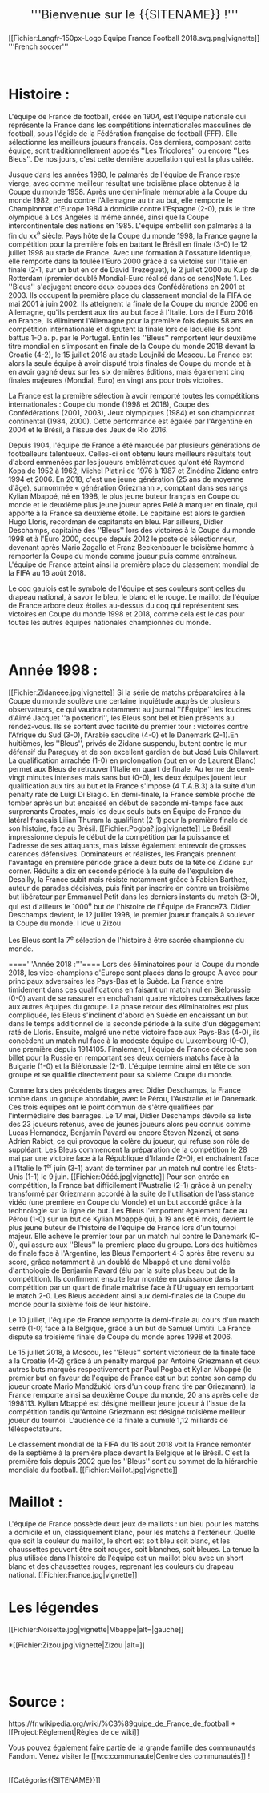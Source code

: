 <mainpage-leftcolumn-start /><div style="text-align: center; font-size: x-large; padding: 1em;">'''Bienvenue sur le {{SITENAME}} !'''</div>
[[Fichier:Langfr-150px-Logo Équipe France Football 2018.svg.png|vignette]]
'''French soccer''' 

<br />
<h1>Histoire :</h1>

L'équipe de France de football, créée en 1904, est l'équipe nationale qui représente la France dans les compétitions internationales masculines de football, sous l'égide de la Fédération française de football (FFF). Elle sélectionne les meilleurs joueurs français. Ces derniers, composant cette équipe, sont traditionnellement appelés ''Les Tricolores'' ou encore ''Les Bleus''. De nos jours, c'est cette dernière appellation qui est la plus usitée.

Jusque dans les années 1980, le palmarès de l'équipe de France reste vierge, avec comme meilleur résultat une troisième place obtenue à la Coupe du monde 1958. Après une demi-finale mémorable à la Coupe du monde 1982, perdu contre l'Allemagne au tir au but, elle remporte le Championnat d'Europe 1984 à domicile contre l'Espagne (2-0), puis le titre olympique à Los Angeles la même année, ainsi que la Coupe intercontinentale des nations en 1985. L'équipe embellit son palmarès à la fin du <abbr>xx<sup>e</sup></abbr> siècle. Pays hôte de la Coupe du monde 1998, la France gagne la compétition pour la première fois en battant le Brésil en finale (3-0) le 12 juillet 1998 au stade de France. Avec une formation à l'ossature identique, elle remporte dans la foulée l'Euro 2000 grâce à sa victoire sur l'Italie en finale (2-1, sur un but en or de David Trezeguet), le 2 juillet 2000 au Kuip de Rotterdam (premier doublé Mondial-Euro réalisé dans ce sens)Note 1. Les ''Bleus'' s'adjugent encore deux coupes des Confédérations en 2001 et 2003. Ils occupent la première place du classement mondial de la FIFA de mai 2001 à juin 2002. Ils atteignent la finale de la Coupe du monde 2006 en Allemagne, qu'ils perdent aux tirs au but face à l'Italie. Lors de l'Euro 2016 en France, ils éliminent l'Allemagne pour la première fois depuis 58 ans en compétition internationale et disputent la finale lors de laquelle ils sont battus 1-0 a. p. par le Portugal. Enfin les ''Bleus'' remportent leur deuxième titre mondial en s'imposant en finale de la Coupe du monde 2018 devant la Croatie (4-2), le 15 juillet 2018 au stade Loujniki de Moscou. La France est alors la seule équipe à avoir disputé trois finales de Coupe du monde et à en avoir gagné deux sur les six dernières éditions, mais également cinq finales majeures (Mondial, Euro) en vingt ans pour trois victoires.

La France est la première sélection à avoir remporté toutes les compétitions internationales : Coupe du monde (1998 et 2018), Coupe des Confédérations (2001, 2003), Jeux olympiques (1984) et son championnat continental (1984, 2000). Cette performance est égalée par l'Argentine en 2004 et le Brésil, à l'issue des Jeux de Rio 2016.

Depuis 1904, l'équipe de France a été marquée par plusieurs générations de footballeurs talentueux. Celles-ci ont obtenu leurs meilleurs résultats tout d'abord emmenées par les joueurs emblématiques qu'ont été Raymond Kopa de 1952 à 1962, Michel Platini de 1976 à 1987 et Zinédine Zidane entre 1994 et 2006. En 2018, c'est une jeune génération (25 ans de moyenne d'âge), surnommée « génération Griezmann », comptant dans ses rangs Kylian Mbappé, né en 1998, le plus jeune buteur français en Coupe du monde et le deuxième plus jeune joueur après Pelé à marquer en finale, qui apporte à la France sa deuxième étoile. Le capitaine est alors le gardien Hugo Lloris, recordman de capitanats en bleu. Par ailleurs, Didier Deschamps, capitaine des ''Bleus'' lors des victoires à la Coupe du monde 1998 et à l'Euro 2000, occupe depuis 2012 le poste de sélectionneur, devenant après Mário Zagallo et Franz Beckenbauer le troisième homme à remporter la Coupe du monde comme joueur puis comme entraîneur. L'équipe de France atteint ainsi la première place du classement mondial de la FIFA au 16 août 2018.

Le coq gaulois est le symbole de l'équipe et ses couleurs sont celles du drapeau national, à savoir le bleu, le blanc et le rouge. Le maillot de l'équipe de France arbore deux étoiles au-dessus du coq qui représentent ses victoires en Coupe du monde 1998 et 2018, comme cela est le cas pour toutes les autres équipes nationales championnes du monde.

<br />

<h1>Année 1998 :</h1>
[[Fichier:Zidaneee.jpg|vignette]]
Si la série de matchs préparatoires à la Coupe du monde soulève une certaine inquiétude auprès de plusieurs observateurs, ce qui vaudra notamment au journal ''l'Équipe'' les foudres d'Aimé Jacquet ''a posteriori'', les Bleus sont bel et bien présents au rendez-vous. Ils se sortent avec facilité du premier tour : victoires contre l'Afrique du Sud (3-0), l'Arabie saoudite (4-0) et le Danemark (2-1).En huitièmes, les ''Bleus'', privés de Zidane suspendu, butent contre le mur défensif du Paraguay et de son excellent gardien de but José Luis Chilavert. La qualification arrachée (1-0) en prolongation (but en or de Laurent Blanc) permet aux Bleus de retrouver l'Italie en quart de finale. Au terme de cent-vingt minutes intenses mais sans but (0-0), les deux équipes jouent leur qualification aux tirs au but et la France s'impose (4 T.A.B.3) à la suite d'un penalty raté de Luigi Di Biagio. En demi-finale, la France semble proche de tomber après un but encaissé en début de seconde mi-temps face aux surprenants Croates, mais les deux seuls buts en Équipe de France du latéral français Lilian Thuram la qualifient (2-1) pour la première finale de son histoire, face au Brésil.
[[Fichier:Pogba?.jpg|vignette]]
Le Brésil impressionne depuis le début de la compétition par la puissance et l'adresse de ses attaquants, mais laisse également entrevoir de grosses carences défensives. Dominateurs et réalistes, les Français prennent l'avantage en première période grâce à deux buts de la tête de Zidane sur corner. Réduits à dix en seconde période à la suite de l'expulsion de Desailly, la France subit mais résiste notamment grâce à Fabien Barthez, auteur de parades décisives, puis finit par inscrire en contre un troisième but libérateur par Emmanuel Petit dans les derniers instants du match (3-0), qui est d'ailleurs le 1000<sup>e</sup> but de l'histoire de l'Équipe de France73. Didier Deschamps devient, le 12 juillet 1998, le premier joueur français à soulever la Coupe du monde. I love u Zizou

Les Bleus sont la <abbr>7<sup>e</sup></abbr> sélection de l'histoire à être sacrée championne du monde.
<br />

===='''Année 2018 :'''====
Lors des éliminatoires pour la Coupe du monde 2018, les vice-champions d'Europe sont placés dans le groupe A avec pour principaux adversaires les Pays-Bas et la Suède. La France entre timidement dans ces qualifications en faisant un match nul en Biélorussie (0-0) avant de se rassurer en enchaînant quatre victoires consécutives face aux autres équipes du groupe. La phase retour des éliminatoires est plus compliquée, les Bleus s'inclinent d'abord en Suède en encaissant un but dans le temps additionnel de la seconde période à la suite d'un dégagement raté de Lloris. Ensuite, malgré une nette victoire face aux Pays-Bas (4-0), ils concèdent un match nul face à la modeste équipe du Luxembourg (0-0), une première depuis 1914105. Finalement, l'équipe de France décroche son billet pour la Russie en remportant ses deux derniers matchs face à la Bulgarie (1-0) et la Biélorussie (2-1). L'équipe termine ainsi en tête de son groupe et se qualifie directement pour sa sixième Coupe du monde.

Comme lors des précédents tirages avec Didier Deschamps, la France tombe dans un groupe abordable, avec le Pérou, l'Australie et le Danemark. Ces trois équipes ont le point commun de s'être qualifiées par l'intermédiaire des barrages. Le 17 mai, Didier Deschamps dévoile sa liste des 23 joueurs retenus, avec de jeunes joueurs alors peu connus comme Lucas Hernandez, Benjamin Pavard ou encore Steven Nzonzi, et sans Adrien Rabiot, ce qui provoque la colère du joueur, qui refuse son rôle de suppléant. Les Bleus commencent la préparation de la compétition le 28 mai par une victoire face à la République d'Irlande (2-0), et enchaînent face à l'Italie le 1<sup>er</sup> juin (3-1) avant de terminer par un match nul contre les États-Unis (1-1) le 9 juin.
[[Fichier:Oééé.jpg|vignette]]
Pour son entrée en compétition, la France bat difficilement l'Australie (2-1) grâce à un penalty transformé par Griezmann accordé à la suite de l'utilisation de l’assistance vidéo (une première en Coupe du Monde) et un but accordé grâce à la technologie sur la ligne de but. Les Bleus l'emportent également face au Pérou (1-0) sur un but de Kylian Mbappé qui, à 19 ans et 6 mois, devient le plus jeune buteur de l'histoire de l'équipe de France lors d'un tournoi majeur. Elle achève le premier tour par un match nul contre le Danemark (0-0), qui assure aux ''Bleus'' la première place du groupe. Lors des huitièmes de finale face à l'Argentine, les Bleus l'emportent 4-3 après être revenu au score, grâce notamment à un doublé de Mbappé et une demi volée d'anthologie de Benjamin Pavard (élu par la suite plus beau but de la compétition). Ils confirment ensuite leur montée en puissance dans la compétition par un quart de finale maîtrisé face à l'Uruguay en remportant le match 2-0. Les Bleus accèdent ainsi aux demi-finales de la Coupe du monde pour la sixième fois de leur histoire.

Le 10 juillet, l'équipe de France remporte la demi-finale au cours d'un match serré (1-0) face à la Belgique, grâce à un but de Samuel Umtiti. La France dispute sa troisième finale de Coupe du monde après 1998 et 2006.

Le 15 juillet 2018, à Moscou, les ''Bleus'' sortent victorieux de la finale face à la Croatie (4-2) grâce à un pénalty marqué par Antoine Griezmann et deux autres buts marqués respectivement par Paul Pogba et Kylian Mbappé (le premier but en faveur de l'équipe de France est un but contre son camp du joueur croate Mario Mandžukić lors d'un coup franc tiré par Griezmann), la France remporte ainsi sa deuxième Coupe du monde, 20 ans après celle de 1998113. Kylian Mbappé est désigné meilleur jeune joueur à l'issue de la compétition tandis qu'Antoine Griezmann est désigné troisième meilleur joueur du tournoi. L'audience de la finale a cumulé 1,12 milliards de téléspectateurs.

Le classement mondial de la FIFA du 16 août 2018 voit la France remonter de la septième à la première place devant la Belgique et le Brésil. C'est la première fois depuis 2002 que les ''Bleus'' sont au sommet de la hiérarchie mondiale du football.
[[Fichier:Maillot.jpg|vignette]]
<br />

<h1>Maillot : </h1>
L'équipe de France possède deux jeux de maillots : un bleu pour les matchs à domicile et un, classiquement blanc, pour les matchs à l'extérieur. Quelle que soit la couleur du maillot, le short est soit bleu soit blanc, et les chaussettes peuvent être soit rouges, soit blanches, soit bleues. La tenue la plus utilisée dans l'histoire de l'équipe est un maillot bleu avec un short blanc et des chaussettes rouges, reprenant les couleurs du drapeau national.
[[Fichier:France.jpg|vignette]]



<br />
<h1>Les légendes </h1>
[[Fichier:Noisette.jpg|vignette|Mbappe|alt=|gauche]]

*[[Fichier:Zizou.jpg|vignette|Zizou   |alt=]]<!-- La galerie ci-dessus convient parfaitement pour les pages d'articles mais il serait également bien d'en avoir une autre juste en dessous qui listerait les pages de Catégorie: les plus importantes. -->



<br />
<br />
<h1>Source :</h1>
https://fr.wikipedia.org/wiki/%C3%89quipe_de_France_de_football<mainpage-endcolumn />
<mainpage-rightcolumn-start /><nowiki>*</nowiki>[[Project:Règlement|Règles de ce wiki]]

Vous pouvez également faire partie de la grande famille des communautés Fandom. Venez visiter le [[w:c:communaute|Centre des communautés]] !

<br />
<mainpage-endcolumn />
[[Catégorie:{{SITENAME}}]]
